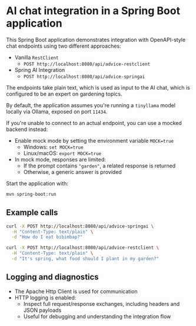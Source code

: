 # AI chat integration in a Spring Boot application

This Spring Boot application demonstrates integration with OpenAPI-style chat endpoints using two different approaches:

- Vanilla `RestClient`
  - `POST http://localhost:8080/api/advice-restclient`
- Spring AI Integration
  - `POST http://localhost:8080/api/advice-springai`

The endpoints take plain text, which is used as input to the AI chat, which is configured to be an expert on gardening topics.

By default, the application assumes you're running a `tinyllama` model locally via Ollama, exposed on port `11434`.

If you're unable to connect to an actual endpoint, you can use a mocked backend instead:
- Enable mock mode by setting the environment variable `MOCK=true`
  - Windows: `set MOCK=true`
  - Linux/macOS: `export MOCK=true`
- In mock mode, responses are limited:
  - If the prompt contains `"garden"`, a related response is returned
  - Otherwise, a generic answer is provided

Start the application with:

```bash
mvn spring-boot:run
```

## Example calls

```bash
curl -X POST http://localhost:8080/api/advice-springai \
  -H "Content-Type: text/plain" \
  -d "How do I eat bibimbap?"

curl -X POST http://localhost:8080/api/advice-restclient \
  -H "Content-Type: text/plain" \
  -d "It's spring, what food should I plant in my garden?"
```

## Logging and diagnostics

- The Apache Http Client is used for communication
- HTTP logging is enabled:
  - Inspect full request/response exchanges, including headers and JSON payloads
  - Useful for debugging and understanding the integration flow
